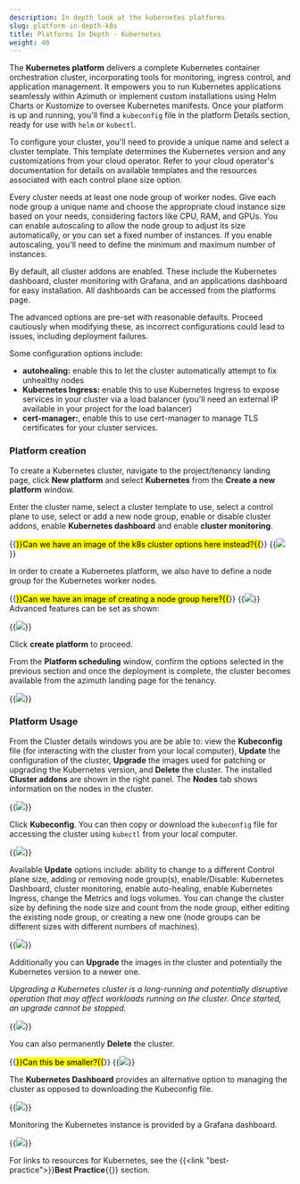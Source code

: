 ```yaml
---
description: In depth look at the kubernetes platforms
slug: platform-in-depth-k8s
title: Platforms In Depth - Kubernetes
weight: 40
---
```


The **Kubernetes platform** delivers a complete Kubernetes container orchestration cluster, incorporating tools for monitoring, ingress control, and application management. It empowers you to run Kubernetes applications seamlessly within Azimuth or implement custom installations using Helm Charts or Kustomize to oversee Kubernetes manifests. Once your platform is up and running, you'll find a `kubeconfig` file in the platform Details section, ready for use with `helm` or `kubectl`.

To configure your cluster, you'll need to provide a unique name and select a cluster template. This template determines the Kubernetes version and any customizations from your cloud operator.  Refer to your cloud operator's documentation for details on available templates and the resources associated with each control plane size option.

Every cluster needs at least one node group of worker nodes.  Give each node group a unique name and choose the appropriate cloud instance size based on your needs, considering factors like CPU, RAM, and GPUs. You can enable autoscaling to allow the node group to adjust its size automatically, or you can set a fixed number of instances. If you enable autoscaling, you'll need to define the minimum and maximum number of instances.

By default, all cluster addons are enabled. These include the Kubernetes dashboard, cluster monitoring with Grafana, and an applications dashboard for easy installation. All dashboards can be accessed from the platforms page.

The advanced options are pre-set with reasonable defaults.  Proceed cautiously when modifying these, as incorrect configurations could lead to issues, including deployment failures.

Some configuration options include:

- **autohealing:** enable this to let the cluster automatically attempt to fix unhealthy nodes
- **Kubernetes Ingress:** enable this to use Kubernetes Ingress to expose services in your cluster via a load balancer (you'll need an external IP available in your project for the load balancer)
- **cert-manager:**, enable this to use cert-manager to manage TLS certificates for your cluster services.

### Platform creation

To create a Kubernetes cluster, navigate to the project/tenancy landing page, click **New platform** and select **Kubernetes** from the **Create a new platform** window.

Enter the cluster name, select a cluster template to use, select a control plane to use, select or add a new node group, enable or disable cluster addons, enable **Kubernetes dashboard** and enable **cluster monitoring**.

{{<mark>}}Can we have an image of the k8s cluster options here instead?{{</mark>}}
{{<image src="img/docs/platform-in-depth-k8s/azimuth-kubernetes-cluster-details.png" caption="kubernetes options" wrapper="col-9 mx-auto text-center">}}

In order to create a Kubernetes platform, we also have to define a node group for the Kubernetes worker nodes.

{{<mark>}}Can we have an image of creating a node group here?{{</mark>}}
{{<image src="img/docs/platform-in-depth-k8s/azimuth-kubernetes-node-group.png" caption="kubernetes cluster node group" wrapper="col-9 mx-auto text-center">}}
Advanced features can be set as shown:

{{<image src="img/docs/platform-in-depth-k8s/azimuth-k8s-advanced-options.png" caption="kubernetes advanced options" wrapper="col-9 mx-auto text-center">}}

Click **create platform** to proceed.

From the **Platform scheduling** window, confirm the options selected in the previous section and once the deployment is complete, the cluster becomes available from the azimuth landing page for the tenancy.

{{<image src="img/docs/platform-in-depth-k8s/azimuth-k8es-cluster-scheduling.png" caption="kubernetes scheduling" wrapper="col-6 mx-auto text-center">}}

### Platform Usage

From the Cluster details windows you are be able to: view the **Kubeconfig** file (for interacting with the cluster from your local computer), **Update** the configuration of the cluster, **Upgrade** the images used for patching or upgrading the Kubernetes version, and **Delete** the cluster. The installed **Cluster addons** are shown in the right panel. The **Nodes** tab shows information on the nodes in the cluster.

{{<image src="img/docs/platform-in-depth-k8s/azimuth-cluster-deployment-details.png" caption="Kubernetes deployment details" wrapper="col-9 mx-auto text-center">}}

Click **Kubeconfig**. You can then copy or download the `kubeconfig` file for accessing the cluster using `kubectl` from your local computer.

{{<image src="img/docs/platform-in-depth-k8s/azimuth-k82-config.png" caption="kubernetes config" wrapper="col-9 mx-auto text-center">}}

Available **Update** options include: ability to change to a different Control plane size, adding or removing node group(s), enable/Disable: Kubernetes Dashboard, cluster monitoring, enable auto-healing, enable Kubernetes Ingress, change the Metrics and logs volumes. You can change the cluster size by defining the node size and count from the node group, either editing the existing node group, or creating a new one (node groups can be different sizes with different numbers of machines).

{{<image src="img/docs/platform-in-depth-k8s/azimuth-k8s-update.png" caption="kubernetes update" wrapper="col-9 mx-auto text-center">}}

Additionally you can **Upgrade** the images in the cluster and potentially the Kubernetes version to a newer one.

*Upgrading a Kubernetes cluster is a long-running and potentially disruptive operation that may affect workloads running on the cluster. Once started, an upgrade cannot be stopped.*

{{<image src="img/docs/platform-in-depth-k8s/azimuth-k8s-upgrade.png" caption="kubernetes upgrade" wrapper="col-6 mx-auto text-center">}}

You can also permanently **Delete** the cluster.

{{<mark>}}Can this be smaller?{{</mark>}}
{{<image src="img/docs/platform-in-depth-k8s/azimuth-k8s-delete.png" caption="Delete a cluster" wrapper="col-4 mx-auto text-center">}}

The **Kubernetes Dashboard** provides an alternative option to managing the cluster as opposed to downloading the Kubeconfig file. 

{{<image src="img/docs/platform-in-depth-k8s/azimuth-k8s-dashboard.png" caption="kubernetes dashboard" wrapper="col-12 mx-auto text-center">}}

Monitoring the Kubernetes instance is provided by a Grafana dashboard.

{{<image src="img/docs/platform-in-depth-k8s/azimuth-k8s-monitoring.png" caption="kubernetes monitoring" wrapper="col-12 mx-auto text-center">}}

For links to resources for Kubernetes, see the {{<link "best-practice">}}**Best Practice**{{</link>}} section.
